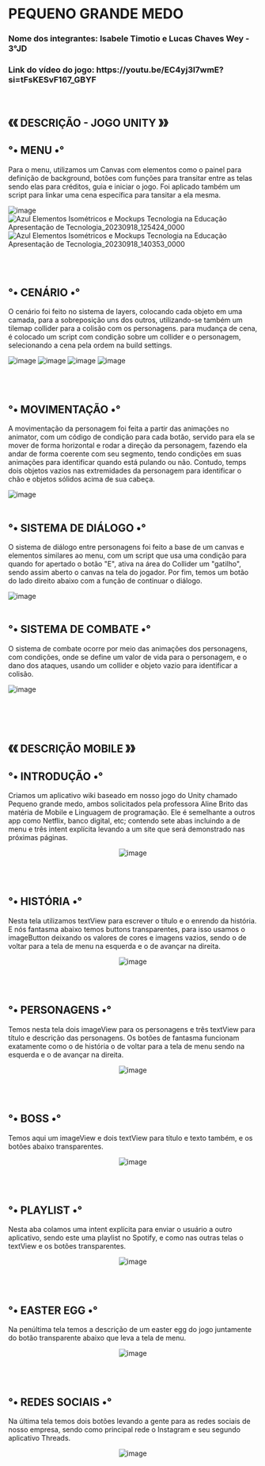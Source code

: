 <h1>PEQUENO GRANDE MEDO</h1>
<h3> Nome dos integrantes: Isabele Timotio e Lucas Chaves Wey - 3°JD </h3>
<h3> Link do vídeo do jogo: https://youtu.be/EC4yj3I7wmE?si=tFsKESvF167_GBYF</h3>
<br>
<h2>《《 DESCRIÇÃO - JOGO UNITY 》》</h2>
<h2>°• MENU •°</h2>
Para o menu, utilizamos um Canvas com elementos como o painel para definição de background, botões com funções para transitar entre as telas sendo elas para créditos, guia e iniciar o jogo. Foi aplicado também um script para linkar uma cena específica para tansitar a ela mesma.

![image](https://github.com/Isabele-Timotio/GAME-CASA-ABANDONADA/assets/101645908/34ed8528-ebc8-4ca7-8112-a627c984dbe5)
![Azul Elementos Isométricos e Mockups Tecnologia na Educação Apresentação de Tecnologia_20230918_125424_0000](https://github.com/Isabele-Timotio/GAME-CASA-ABANDONADA/assets/101645908/e2ab4ac7-2330-48b7-a1ef-2d8ce0171827)
![Azul Elementos Isométricos e Mockups Tecnologia na Educação Apresentação de Tecnologia_20230918_140353_0000](https://github.com/Isabele-Timotio/GAME-CASA-ABANDONADA/assets/101645908/ed21a222-e6b6-4146-9a8b-851747809dcb)


<br>
<br>
<h2>°• CENÁRIO •°</h2>
O cenário foi feito no sistema de layers, colocando cada objeto em uma camada, para a sobreposição uns dos outros, utilizando-se também um tilemap collider para a colisão com os personagens.
para mudança de cena, é colocado um script com condição sobre um collider e o personagem, selecionando a cena pela ordem na build settings.

![image](https://github.com/Isabele-Timotio/GAME-CASA-ABANDONADA/assets/101645908/ebb550b2-95e2-4c0a-9c87-897eb5976318)
![image](https://github.com/Isabele-Timotio/GAME-CASA-ABANDONADA/assets/101645908/8d099b3c-ae8a-4968-9a33-1e366376251e)
![image](https://github.com/Isabele-Timotio/GAME-CASA-ABANDONADA/assets/101645908/c5211038-7928-47e6-8f9c-20f4bf6f6e96)
![image](https://github.com/Isabele-Timotio/GAME-CASA-ABANDONADA/assets/101645908/1e9668cb-0d21-415d-8382-a889b447e8d3)


<br>
<br>
<h2>°• MOVIMENTAÇÃO •°</h2>
A movimentação da personagem foi feita a partir das animações no animator, com um código de condição para cada botão, servido para ela se mover de forma horizontal e rodar a direção da personagem, fazendo ela andar de forma coerente com seu segmento, tendo condições em suas animações para identificar quando está pulando ou não. Contudo, temps dois objetos vazios nas extremidades da personagem para identificar o chão e objetos sólidos acima de sua cabeça.

![image](https://github.com/Isabele-Timotio/GAME-CASA-ABANDONADA/assets/101645908/193f60a8-8031-44b9-b253-eb206819b1d3)
<br>
<br>
<h2>°• SISTEMA DE DIÁLOGO •°</h2>
O sistema de diálogo entre personagens foi feito a base de um canvas e elementos similares ao menu, com um script que usa uma condição para quando for apertado o botão "E", ativa na área do Collider um  "gatilho", sendo assim aberto o canvas na tela do jogador. Por fim, temos um botão do lado direito abaixo com a função de continuar o diálogo.

![image](https://github.com/Isabele-Timotio/GAME-CASA-ABANDONADA/assets/101645908/0168ff90-d339-44c5-8175-fb6166121be0)
<br>
<BR>
<h2>°• SISTEMA DE COMBATE •°</h2>
O sistema de combate ocorre por meio das animações dos personagens, com condições, onde se define um valor de vida para o personagem, e o dano dos ataques, usando um collider e objeto vazio para identificar a colisão.

![image](https://github.com/Isabele-Timotio/GAME-CASA-ABANDONADA/assets/101645908/b71588f5-3511-4801-86ec-1b19987bbd9e)
<br>
<br>
<br>
<BR>
<BR>

<h2>《《 DESCRIÇÃO MOBILE 》》</h2>
<h2>°• INTRODUÇÃO •°</h2>
<p> Criamos um aplicativo wiki baseado em nosso jogo do Unity chamado Pequeno grande medo, ambos solicitados pela professora Aline Brito das matéria de Mobile e Linguagem de programação.
Ele é semelhante a outros app como Netflix, banco digital, etc; contendo sete abas incluindo a de menu e três intent explícita levando a um site que será demonstrado nas próximas páginas. </p>
<CENTER>
  
![image](https://github.com/Isabele-Timotio/GAME-CASA-ABANDONADA/assets/101645908/d0e4504d-872b-4315-b75d-a5b9895ff5ef)
</CENTER>
<br>
<br>

<h2>°• HISTÓRIA •°</h2>
<p> Nesta tela utilizamos textView para escrever o título e o enrendo da história. E nós fantasma abaixo temos buttons transparentes, para isso usamos o imageButton deixando os valores de cores e imagens vazios, sendo o de voltar para a tela de menu na esquerda e o de avançar na direita. </p>
<CENTER>
  
![image](https://github.com/Isabele-Timotio/GAME-CASA-ABANDONADA/assets/101645908/4fe21fcf-7656-42e6-8710-2398c56bdb21)
</CENTER>
  <br>
<br>

<h2>°• PERSONAGENS •° </h2>
<p> Temos nesta tela dois imageView para os personagens e três textView para título e descrição das personagens. Os botões de fantasma funcionam exatamente como o de história o de voltar para a tela de menu sendo na esquerda e o de avançar na direita. </p>
<CENTER>
  
![image](https://github.com/Isabele-Timotio/GAME-CASA-ABANDONADA/assets/101645908/282644f4-e396-49c6-b14e-0927f2c2c65c)
</CENTER>
<br>
<br>

<h2>°• BOSS •°</h2>
Temos aqui um imageView e dois textView para título e texto também, e os botões abaixo transparentes. 
<CENTER>
  
![image](https://github.com/Isabele-Timotio/GAME-CASA-ABANDONADA/assets/101645908/20f07982-995d-4382-9aeb-fdabb136803d)
</CENTER>
<br>
<br>

<h2>°• PLAYLIST •°</h2>
<p> Nesta aba colamos uma intent explícita para enviar o usuário a outro aplicativo, sendo este uma playlist no Spotify, e como nas outras telas o textView e os botões transparentes. </p>
<CENTER>
  
![image](https://github.com/Isabele-Timotio/GAME-CASA-ABANDONADA/assets/101645908/9824c01a-1a68-41f0-91a5-49c2a3580253)
</CENTER>
<br>
<br>

<h2>°• EASTER EGG •°</h2>
<p> Na penúltima tela temos a descrição de um easter egg do jogo juntamente do botão transparente abaixo que leva a tela de menu. </p>
<CENTER>
  
![image](https://github.com/Isabele-Timotio/GAME-CASA-ABANDONADA/assets/101645908/62fb72c0-907e-4af3-a87d-3034df7c1498)
</CENTER>
<br>
<br>

<h2>°• REDES SOCIAIS •°</h2>
<p> Na última tela temos dois botões levando a gente para as redes sociais de nosso empresa, sendo como principal rede o Instagram e seu segundo aplicativo Threads. </p>
<CENTER>
  
![image](https://github.com/Isabele-Timotio/GAME-CASA-ABANDONADA/assets/101645908/5011d54f-0f73-4da0-af41-6ecd2bf26aa8)
</CENTER>
